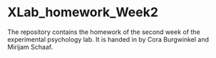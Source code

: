 # XLab_homework_Week2
The repository contains the homework of the second week of the experimental psychology lab. It is handed in by Cora Burgwinkel and Mirijam Schaaf.
